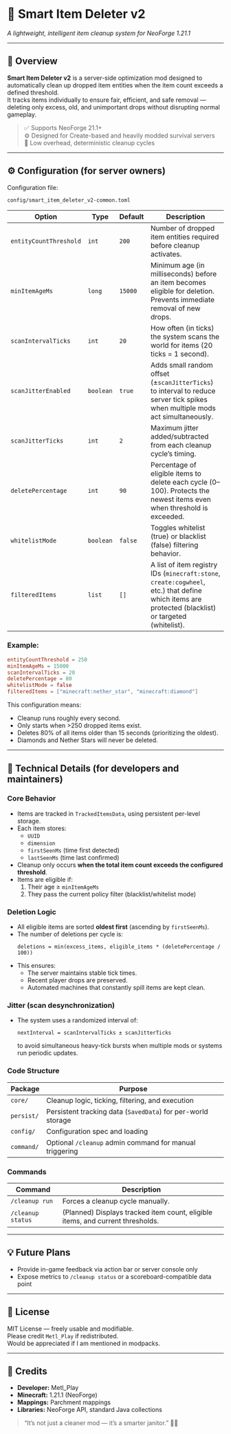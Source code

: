 # 🧹 Smart Item Deleter v2
*A lightweight, intelligent item cleanup system for NeoForge 1.21.1*

---

## 📘 Overview

**Smart Item Deleter v2** is a server-side optimization mod designed to automatically clean up dropped item entities when the item count exceeds a defined threshold.  
It tracks items individually to ensure fair, efficient, and safe removal — deleting only excess, old, and unimportant drops without disrupting normal gameplay.

> ✅ Supports NeoForge 21.1+  
> ⚙️ Designed for Create-based and heavily modded survival servers  
> 💾 Low overhead, deterministic cleanup cycles

---

## ⚙️ Configuration (for server owners)

Configuration file:
```
config/smart_item_deleter_v2-common.toml
```

| Option | Type | Default | Description |
|--------|------|----------|-------------|
| `entityCountThreshold` | `int` | `200` | Number of dropped item entities required before cleanup activates. |
| `minItemAgeMs` | `long` | `15000` | Minimum age (in milliseconds) before an item becomes eligible for deletion. Prevents immediate removal of new drops. |
| `scanIntervalTicks` | `int` | `20` | How often (in ticks) the system scans the world for items (20 ticks = 1 second). |
| `scanJitterEnabled` | `boolean` | `true` | Adds small random offset (±`scanJitterTicks`) to interval to reduce server tick spikes when multiple mods act simultaneously. |
| `scanJitterTicks` | `int` | `2` | Maximum jitter added/subtracted from each cleanup cycle’s timing. |
| `deletePercentage` | `int` | `90` | Percentage of eligible items to delete each cycle (0–100). Protects the newest items even when threshold is exceeded. |
| `whitelistMode` | `boolean` | `false` | Toggles whitelist (true) or blacklist (false) filtering behavior. |
| `filteredItems` | `list` | `[]` | A list of item registry IDs (`minecraft:stone`, `create:cogwheel`, etc.) that define which items are protected (blacklist) or targeted (whitelist). |

### Example:
```toml
entityCountThreshold = 250
minItemAgeMs = 15000
scanIntervalTicks = 20
deletePercentage = 80
whitelistMode = false
filteredItems = ["minecraft:nether_star", "minecraft:diamond"]
```

This configuration means:
- Cleanup runs roughly every second.
- Only starts when >250 dropped items exist.
- Deletes 80% of all items older than 15 seconds (prioritizing the oldest).
- Diamonds and Nether Stars will never be deleted.

---

## 🧠 Technical Details (for developers and maintainers)

### Core Behavior
- Items are tracked in `TrackedItemsData`, using persistent per-level storage.
- Each item stores:
    - `UUID`
    - `dimension`
    - `firstSeenMs` (time first detected)
    - `lastSeenMs` (time last confirmed)
- Cleanup only occurs **when the total item count exceeds the configured threshold**.
- Items are eligible if:
    1. Their age ≥ `minItemAgeMs`
    2. They pass the current policy filter (blacklist/whitelist mode)

### Deletion Logic
- All eligible items are sorted **oldest first** (ascending by `firstSeenMs`).
- The number of deletions per cycle is:
  ```
  deletions = min(excess_items, eligible_items * (deletePercentage / 100))
  ```
- This ensures:
    - The server maintains stable tick times.
    - Recent player drops are preserved.
    - Automated machines that constantly spill items are kept clean.

### Jitter (scan desynchronization)
- The system uses a randomized interval of:
  ```
  nextInterval = scanIntervalTicks ± scanJitterTicks
  ```
  to avoid simultaneous heavy-tick bursts when multiple mods or systems run periodic updates.

### Code Structure
| Package | Purpose |
|----------|----------|
| `core/` | Cleanup logic, ticking, filtering, and execution |
| `persist/` | Persistent tracking data (`SavedData`) for per-world storage |
| `config/` | Configuration spec and loading |
| `command/` | Optional `/cleanup` admin command for manual triggering |

### Commands
| Command | Description |
|----------|-------------|
| `/cleanup run` | Forces a cleanup cycle manually. |
| `/cleanup status` | (Planned) Displays tracked item count, eligible items, and current thresholds. |

---

## 💡 Future Plans
- Provide in-game feedback via action bar or server console only
- Expose metrics to `/cleanup status` or a scoreboard-compatible data point

---

## 📜 License
MIT License — freely usable and modifiable.  
Please credit `Metl_Play` if redistributed.  
Would be appreciated if I am mentioned in modpacks.

---

## 🧩 Credits
- **Developer:** Metl_Play
- **Minecraft:** 1.21.1 (NeoForge)
- **Mappings:** Parchment mappings
- **Libraries:** NeoForge API, standard Java collections

> “It’s not just a cleaner mod — it’s a smarter janitor.” 🧠🧹
